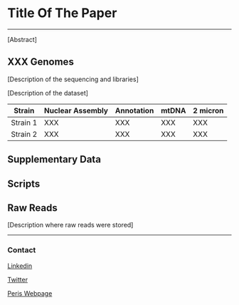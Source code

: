 # Title Of The Paper
***

[Abstract]

## XXX Genomes

[Description of the sequencing and libraries]

[Description of the dataset]

Strain | Nuclear Assembly | Annotation | mtDNA | 2 micron
-------|------------------|------------|-------|---------
Strain 1|XXX|XXX|XXX|XXX
Strain 2|XXX|XXX|XXX|XXX

## Supplementary Data

## Scripts

## Raw Reads

[Description where raw reads were stored]

***

### Contact

[Linkedin](https://goo.gl/xglg8H)

[Twitter](https://goo.gl/OS0O2F)

[Peris Webpage](https://www.uv.es/perisnav/)
